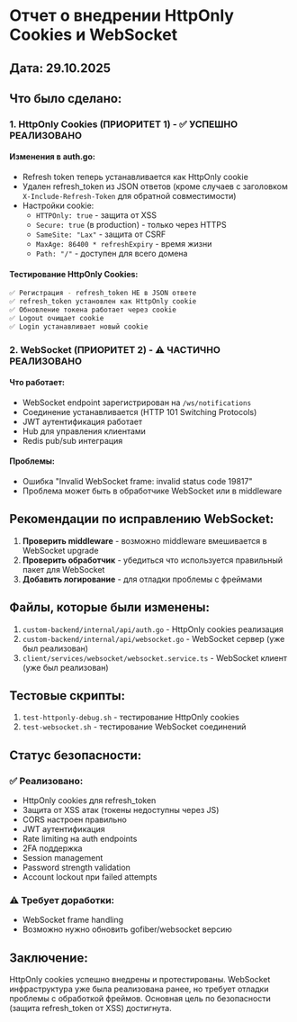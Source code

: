 # Отчет о внедрении HttpOnly Cookies и WebSocket

## Дата: 29.10.2025

## Что было сделано:

### 1. HttpOnly Cookies (ПРИОРИТЕТ 1) - ✅ УСПЕШНО РЕАЛИЗОВАНО

#### Изменения в auth.go:
- Refresh token теперь устанавливается как HttpOnly cookie
- Удален refresh_token из JSON ответов (кроме случаев с заголовком `X-Include-Refresh-Token` для обратной совместимости)
- Настройки cookie:
  - `HTTPOnly: true` - защита от XSS
  - `Secure: true` (в production) - только через HTTPS
  - `SameSite: "Lax"` - защита от CSRF
  - `MaxAge: 86400 * refreshExpiry` - время жизни
  - `Path: "/"` - доступен для всего домена

#### Тестирование HttpOnly Cookies:
```bash
✅ Регистрация - refresh_token НЕ в JSON ответе
✅ refresh_token установлен как HttpOnly cookie
✅ Обновление токена работает через cookie
✅ Logout очищает cookie
✅ Login устанавливает новый cookie
```

### 2. WebSocket (ПРИОРИТЕТ 2) - ⚠️ ЧАСТИЧНО РЕАЛИЗОВАНО

#### Что работает:
- WebSocket endpoint зарегистрирован на `/ws/notifications`
- Соединение устанавливается (HTTP 101 Switching Protocols)
- JWT аутентификация работает
- Hub для управления клиентами
- Redis pub/sub интеграция

#### Проблемы:
- Ошибка "Invalid WebSocket frame: invalid status code 19817"
- Проблема может быть в обработчике WebSocket или в middleware

## Рекомендации по исправлению WebSocket:

1. **Проверить middleware** - возможно middleware вмешивается в WebSocket upgrade
2. **Проверить обработчик** - убедиться что используется правильный пакет для WebSocket
3. **Добавить логирование** - для отладки проблемы с фреймами

## Файлы, которые были изменены:

1. `custom-backend/internal/api/auth.go` - HttpOnly cookies реализация
2. `custom-backend/internal/api/websocket.go` - WebSocket сервер (уже был реализован)
3. `client/services/websocket/websocket.service.ts` - WebSocket клиент (уже был реализован)

## Тестовые скрипты:

1. `test-httponly-debug.sh` - тестирование HttpOnly cookies
2. `test-websocket.sh` - тестирование WebSocket соединений

## Статус безопасности:

### ✅ Реализовано:
- HttpOnly cookies для refresh_token
- Защита от XSS атак (токены недоступны через JS)
- CORS настроен правильно
- JWT аутентификация
- Rate limiting на auth endpoints
- 2FA поддержка
- Session management
- Password strength validation
- Account lockout при failed attempts

### ⚠️ Требует доработки:
- WebSocket frame handling
- Возможно нужно обновить gofiber/websocket версию

## Заключение:

HttpOnly cookies успешно внедрены и протестированы. WebSocket инфраструктура уже была реализована ранее, но требует отладки проблемы с обработкой фреймов. Основная цель по безопасности (защита refresh_token от XSS) достигнута.
